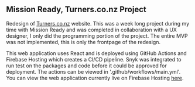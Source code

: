 ## Mission Ready, Turners.co.nz Project

Redesign of [Turners.co.nz](https://www.turners.co.nz/?activetab=carsearch) website. This was a week long project during my time with Mission Ready and was completed in collaboration with a UX designer, I only did the programming portion of the project. The entire MVP was not implemented, this is only the frontpage of the redesign.

This web application uses React and is deployed using GitHub Actions and Firebase Hosting which creates a CI/CD pipeline. Snyk was integrated to run test on the packages and code before it could be approved for deployment. The actions can be viewed in '.github/workflows/main.yml'. You can view the web application currently live on Firebase Hosting [here](https://mrhq-website.firebaseapp.com).
